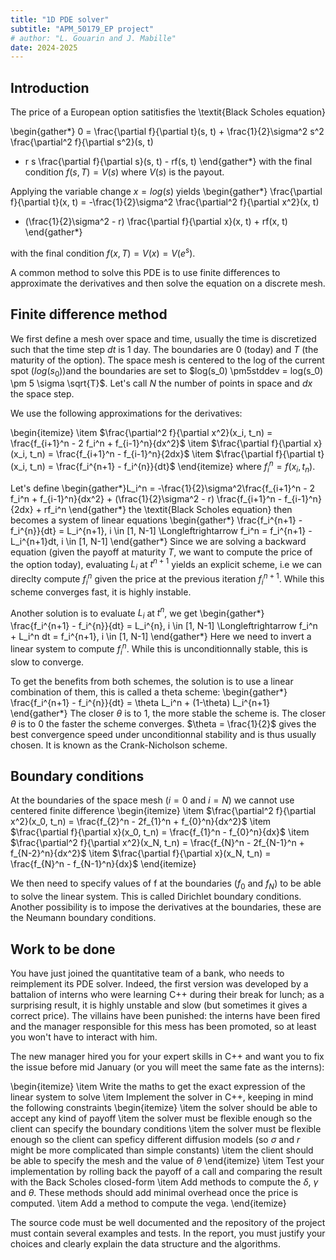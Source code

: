 ```yaml
---
title: "1D PDE solver"
subtitle: "APM_50179_EP project"
# author: "L. Gouarin and J. Mabille"
date: 2024-2025
---
```


## Introduction

The price of a European option satitisfies the \textit{Black Scholes equation}

\begin{gather*}
0 = \frac{\partial f}{\partial t}(s, t) + \frac{1}{2}\sigma^2 s^2 \frac{\partial^2 f}{\partial s^2}(s, t)
+ r s \frac{\partial f}{\partial s}(s, t) - rf(s, t)
\end{gather*}
with the final condition $f(s, T) = V(s)$ where $V(s)$ is the payout.

Applying the variable change $x = log(s)$ yields
\begin{gather*}
\frac{\partial f}{\partial t}(x, t) = -\frac{1}{2}\sigma^2 \frac{\partial^2 f}{\partial x^2}(x, t)
+ (\frac{1}{2}\sigma^2 - r) \frac{\partial f}{\partial x}(x, t) + rf(x, t)
\end{gather*}

with the final condition $f(x, T) = V(x) = V(e^s)$.

A common method to solve this PDE is to use finite differences to approximate the derivatives and then
solve the equation on a discrete mesh.

## Finite difference method

We first define a mesh over space and time, usually the time is discretized such that the time step $dt$ is 1 day.
The boundaries are $0$ (today) and $T$ (the maturity of the option). The space mesh is centered to the log of the
current spot ($log(s_0)$)and the boundaries are set to $log(s_0) \pm5stddev = log(s_0) \pm 5 \sigma \sqrt{T}$.
Let's call $N$ the number of points in space and $dx$ the space step.

We use the following approximations for the derivatives:

\begin{itemize}
\item $\frac{\partial^2 f}{\partial x^2}(x_i, t_n) = \frac{f_{i+1}^n - 2 f_i^n + f_{i-1}^n}{dx^2}$
\item $\frac{\partial f}{\partial x}(x_i, t_n) = \frac{f_{i+1}^n - f_{i-1}^n}{2dx}$
\item $\frac{\partial f}{\partial t}(x_i, t_n) = \frac{f_i^{n+1} - f_i^{n}}{dt}$
\end{itemize}
where ${f_i^n = f(x_i, t_n)}$.

Let's define
\begin{gather*}L_i^n = -\frac{1}{2}\sigma^2\frac{f_{i+1}^n - 2 f_i^n + f_{i-1}^n}{dx^2} + (\frac{1}{2}\sigma^2 - r)  \frac{f_{i+1}^n - f_{i-1}^n}{2dx} + rf_i^n
\end{gather*}  the \textit{Black Scholes equation} then becomes a system of linear equations
\begin{gather*}
\frac{f_i^{n+1} - f_i^{n}}{dt} = L_i^{n+1}, i \in [1, N-1] \Longleftrightarrow
f_i^n = f_i^{n+1} - L_i^{n+1}dt, i \in [1, N-1]
\end{gather*}
Since we are solving a backward equation (given the payoff at maturity $T$, we want to compute the price of the option today), evaluating $L_i$
at $t^{n+1}$ yields an explicit scheme, i.e we can direclty compute $f_i^n$ given the price at the previous iteration $f_i^{n+1}$. While this scheme
converges fast, it is highly instable.

Another solution is to evaluate $L_i$ at $t^n$, we get
\begin{gather*}
\frac{f_i^{n+1} - f_i^{n}}{dt} = L_i^{n}, i \in [1, N-1] \Longleftrightarrow
f_i^n + L_i^n dt = f_i^{n+1}, i \in [1, N-1]
\end{gather*}
Here we need to invert a linear system to compute $f_i^n$. While this is unconditionnally stable, this is slow to converge.

To get the benefits from both schemes, the solution is to use a linear combination of them, this is called a theta scheme:
\begin{gather*}
\frac{f_i^{n+1} - f_i^{n}}{dt} = \theta L_i^n + (1-\theta) L_i^{n+1}
\end{gather*}
The closer $\theta$ is to $1$, the more stable the scheme is. The closer $\theta$ is to $0$ the faster the scheme converges. $\theta = \frac{1}{2}$ gives
the best convergence speed under unconditionnal stability and is thus usually chosen. It is known as the Crank-Nicholson scheme.

## Boundary conditions

At the boundaries of the space mesh ($i = 0$ and $i = N$) we cannot use centered finite difference
\begin{itemize}
\item $\frac{\partial^2 f}{\partial x^2}(x_0, t_n) = \frac{f_{2}^n - 2f_{1}^n + f_{0}^n}{dx^2}$
\item $\frac{\partial f}{\partial x}(x_0, t_n) = \frac{f_{1}^n - f_{0}^n}{dx}$
\item $\frac{\partial^2 f}{\partial x^2}(x_N, t_n) = \frac{f_{N}^n - 2f_{N-1}^n + f_{N-2}^n}{dx^2}$
\item $\frac{\partial f}{\partial x}(x_N, t_n) = \frac{f_{N}^n - f_{N-1}^n}{dx}$
\end{itemize}

We then need to specify values of f at the boundaries ($f_0$ and $f_N$) to be able to solve the linear system. This is called Dirichlet boundary conditions. Another possibility is to impose the derivatives at the boundaries, these are the Neumann boundary conditions.

## Work to be done

You have just joined the quantitative team of a bank, who needs to reimplement its PDE solver. Indeed, the first version was developed by a battalion of
interns who were learning C++ during their break for lunch; as a surprising result, it is highly unstable and slow (but sometimes it gives a correct price).
The villains have been punished: the interns have been fired and the manager responsible for this mess has been promoted, so at least you won't have to interact with him.

The new manager hired you for your expert skills in C++ and want you to fix the issue before mid January (or you will meet the same fate as the interns):

\begin{itemize}
\item Write the maths to get the exact expression of the linear system to solve
\item Implement the solver in C++, keeping in mind the following constraints
\begin{itemize}
\item the solver should be able to accept any kind of payoff
\item the solver must be flexible enough so the client can specify the boundary conditions
\item the solver must be flexible enough so the client can speficy different diffusion models (so $\sigma$ and $r$ might be more complicated than simple constants)
\item the client should be able to specify the mesh and the value of $\theta$
\end{itemize}
\item Test your implementation by rolling back the payoff of a call and comparing the result with the Back Scholes closed-form
\item Add methods to compute the $\delta$, $\gamma$ and $\theta$. These methods should add minimal overhead once the price is computed.
\item Add a method to compute the vega.
\end{itemize}

The source code must be well documented and the repository of the project must contain several examples and tests. In the report, you must justify your choices and clearly explain the data structure and the algorithms.